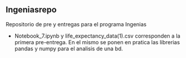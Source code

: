 ## Ingeniasrepo
Repositorio de pre y entregas para el programa Ingenias

+ Notebook_7.ipynb y life_expectancy_data(1).csv corresponden a la primera pre-entrega. En el mismo se ponen en pratica las librerias pandas y numpy para el analisis de una bd.

